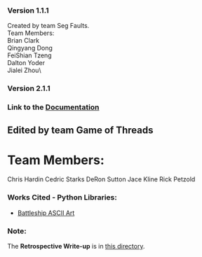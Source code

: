 ### Version 1.1.1

Created by team Seg Faults.\
  Team Members:\
    Brian Clark\
    Qingyang Dong\
    FeiShian Tzeng\
    Dalton Yoder\
    Jialei Zhou\

### Version 2.1.1

### Link to the [Documentation](http://htmlpreview.github.io/?https://github.com/dsutton1080/GameOfThreadsProject1/blob/master/doc/build/html/index.html)

## Edited by team Game of Threads
 # Team Members:
   Chris Hardin
   Cedric Starks
   DeRon Sutton
   Jace Kline
   Rick Petzold
 
### Works Cited - Python Libraries:
* [Battleship ASCII Art](http://www.patorjk.com/software/taag/#p=display&f=Graffiti&t=Type%20Something%20)

### Note:
The **Retrospective Write-up** is in [this directory](./doc).
